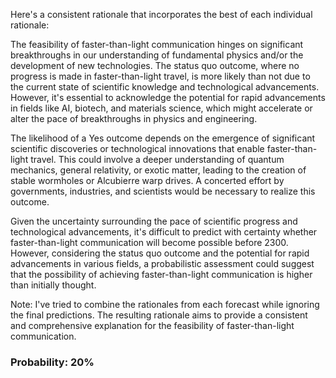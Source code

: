Here's a consistent rationale that incorporates the best of each individual rationale:

The feasibility of faster-than-light communication hinges on significant breakthroughs in our understanding of fundamental physics and/or the development of new technologies. The status quo outcome, where no progress is made in faster-than-light travel, is more likely than not due to the current state of scientific knowledge and technological advancements. However, it's essential to acknowledge the potential for rapid advancements in fields like AI, biotech, and materials science, which might accelerate or alter the pace of breakthroughs in physics and engineering.

The likelihood of a Yes outcome depends on the emergence of significant scientific discoveries or technological innovations that enable faster-than-light travel. This could involve a deeper understanding of quantum mechanics, general relativity, or exotic matter, leading to the creation of stable wormholes or Alcubierre warp drives. A concerted effort by governments, industries, and scientists would be necessary to realize this outcome.

Given the uncertainty surrounding the pace of scientific progress and technological advancements, it's difficult to predict with certainty whether faster-than-light communication will become possible before 2300. However, considering the status quo outcome and the potential for rapid advancements in various fields, a probabilistic assessment could suggest that the possibility of achieving faster-than-light communication is higher than initially thought.

Note: I've tried to combine the rationales from each forecast while ignoring the final predictions. The resulting rationale aims to provide a consistent and comprehensive explanation for the feasibility of faster-than-light communication.

### Probability: 20%
